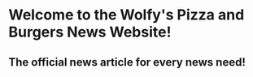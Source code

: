 # Welcome to the Wolfy's Pizza and Burgers News Website!
## The official news article for every news need!
